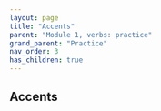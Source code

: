 ```yaml
---
layout: page
title: "Accents"
parent: "Module 1, verbs: practice"
grand_parent: "Practice"
nav_order: 3
has_children: true
---
```


## Accents

